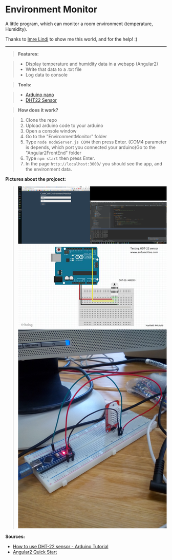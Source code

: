 Environment Monitor
===================


A little program, which can monitor a room environment (temperature, Humidity). 

Thanks to [Imre Lindi](https://github.com/lindi-imre) to show me this world, and for the help! :)

----------


> **Features:**

> - Display temperature and humidity data in a webapp (Angular2)
> - Write that data to a .txt file
> - Log data to console

> **Tools:**

> - [Arduino nano](https://www.arduino.cc/en/Main/ArduinoBoardNano) 
> - [DHT22 Sensor](https://www.sparkfun.com/datasheets/Sensors/Temperature/DHT22.pdf)

> **How does it work?**

>  1. Clone the repo
>  2. Upload arduino code to your arduino
>  3. Open a console window
>  4. Go to the "EnvironmentMonitor" folder
>  5. Type `node nodeServer.js COM4` then press Enter.
>  (COM4 parameter is depends, which port you connected your arduino)Go to the "Angular2FrontEnd" folder
>  6.  Type `npm start` then press Enter.
>  7. In the page `http://localhost:3000/` you should see the app, and the environment data.

**Pictures about the projcect:**
> ![Picture about the project](https://github.com/hercz/EnvironmentMonitor/blob/master/pics/Screenshot%202016-08-22%2015.11.20.png?raw=true)
![Picture about the project](https://github.com/hercz/EnvironmentMonitor/blob/master/pics/theCircuit.jpg?raw=true)
![Picture about the project](https://github.com/hercz/EnvironmentMonitor/blob/master/pics/2016-08-17%2011.14.50.jpg?raw=true)

**Sources:**
 - [How to use DHT-22 sensor - Arduino Tutorial](http://www.instructables.com/id/How-to-use-DHT-22-sensor-Arduino-Tutorial/?ALLSTEPS)
 - [Angular2 Quick Start](https://angular.io/docs/ts/latest/quickstart.html)

